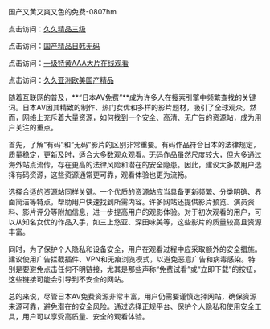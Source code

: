 国产又黄又爽又色的免费-0807hm

点击访问：<a href="https://heiliaozj3tjd.pages.dev">久久精品三级</a>

点击访问：<a href="https://vassv.pages.dev/">国产精品日韩无码</a>

点击访问：<a href="https://gsd-agv.pages.dev/">一级特黄AAA大片在线观看</a>

点击访问：<a href="https://tfda.pages.dev/">久久亚洲欧美国产精品</a>


随着互联网的普及，**“日本AV免费”**成为许多人在搜索引擎中频繁查找的关键词。日本AV因其精致的制作、热门女优和多样的影片题材，吸引了全球观众。然而，网络上充斥着大量资源，如何找到一个安全、高清、无广告的资源站，成为用户关注的重点。

首先，了解“有码”和“无码”影片的区别非常重要。有码作品符合日本的法律规定，质量稳定，更新及时，适合大多数观众观看。无码作品虽然尺度较大，但大多通过海外站点流传，存在更高的法律风险和潜在的安全隐患。因此，建议大多数用户选择有码资源，这些资源通常更可靠，观看体验也更为流畅。

选择合适的资源站同样关键。一个优质的资源站应当具备更新频繁、分类明确、界面简洁等特点，帮助用户快速找到所需内容。许多网站还提供影片预览、演员资料、影片评分等附加信息，进一步提高用户的观影体验。对于初次观看的用户，可以从知名女优的作品入手，如三上悠亚、深田咏美等，这些影片的质量较高且资源丰富。

同时，为了保护个人隐私和设备安全，用户在观看过程中应采取额外的安全措施。建议使用广告拦截插件、VPN和无痕浏览模式，以避免恶意广告和病毒感染。特别是要避免点击任何不明链接，尤其是那些声称“免费试看”或“立即下载”的按钮，这些链接可能会引导到不安全的网站。

总的来说，尽管日本AV免费资源非常丰富，用户仍需要谨慎选择网站，确保资源来源可靠，避免潜在的安全风险。通过选择正规平台、保护个人隐私和使用安全工具，用户可以享受高质量、安全的观看体验。


<span style="display:none;">[Canonical link](https://github.com/ff00269/58740 ）</span>
